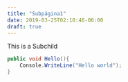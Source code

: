 ```yaml
---
title: "Subpágina1"
date: 2019-03-25T02:10:46-06:00
draft: true
---
```


This is a Subchild

```c#
public void Hello(){
    Console.WriteLine("Hello world");
}
```

